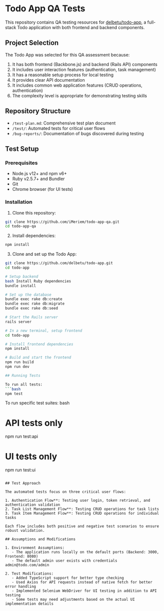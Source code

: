 # Todo App QA Tests

This repository contains QA testing resources for [delbetu/todo-app](https://github.com/delbetu/todo-app), a full-stack Todo application with both frontend and backend components.

## Project Selection

The Todo App was selected for this QA assessment because:

1. It has both frontend (Backbone.js) and backend (Rails API) components
2. It includes user interaction features (authentication, task management)
3. It has a reasonable setup process for local testing
4. It provides clear API documentation
5. It includes common web application features (CRUD operations, authentication)
6. The complexity level is appropriate for demonstrating testing skills

## Repository Structure

- `/test-plan.md`: Comprehensive test plan document
- `/test/`: Automated tests for critical user flows
- `/bug-reports/`: Documentation of bugs discovered during testing

## Test Setup

### Prerequisites

- Node.js v12+ and npm v6+
- Ruby v2.5.7+ and Bundler
- Git
- Chrome browser (for UI tests)

### Installation

1. Clone this repository:
```bash
git clone https://github.com/iMeriem/todo-app-qa.git
cd todo-app-qa
```

2. Install dependencies:
```bash
npm install
```

3. Clone and set up the Todo App:
```bash
git clone https://github.com/delbetu/todo-app.git
cd todo-app

# Setup backend
bash Install Ruby dependencies
bundle install

# Set up the database
bundle exec rake db:create
bundle exec rake db:migrate
bundle exec rake db:seed

# Start the Rails server
rails server

# In a new terminal, setup frontend
cd todo-app

# Install frontend dependencies 
npm install

# Build and start the frontend
npm run build
npm run dev

## Running Tests

To run all tests:
```bash
npm test
```

To run specific test suites:
bash
# API tests only
npm run test:api

# UI tests only
npm run test:ui
```

## Test Approach

The automated tests focus on three critical user flows:

1. Authentication Flow**: Testing user login, token retrieval, and authentication validation
2. Task List Management Flow**: Testing CRUD operations for task lists
3. Task Item Management Flow**: Testing CRUD operations for individual tasks

Each flow includes both positive and negative test scenarios to ensure robust validation.

## Assumptions and Modifications

1. Environment Assumptions:
   - The application runs locally on the default ports (Backend: 3000, Frontend: 8080)
   - The default admin user exists with credentials admin@todo.com/admin

2. Test Modifications:
   - Added TypeScript support for better type checking
   - Used Axios for API requests instead of native fetch for better error handling
   - Implemented Selenium WebDriver for UI testing in addition to API testing
   - Some tests may need adjustments based on the actual UI implementation details


